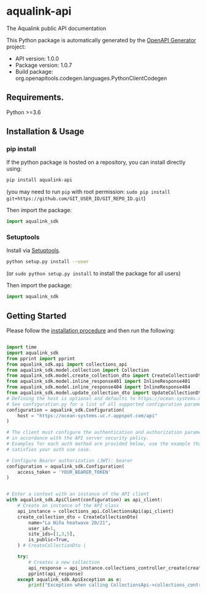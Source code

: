 # aqualink-api
The Aqualink public API documentation

This Python package is automatically generated by the [OpenAPI Generator](https://openapi-generator.tech) project:

- API version: 1.0.0
- Package version: 1.0.7
- Build package: org.openapitools.codegen.languages.PythonClientCodegen

## Requirements.

Python >=3.6

## Installation & Usage
### pip install

If the python package is hosted on a repository, you can install directly using:

```sh
pip install aqualink-api
```
(you may need to run `pip` with root permission: `sudo pip install git+https://github.com/GIT_USER_ID/GIT_REPO_ID.git`)

Then import the package:
```python
import aqualink_sdk
```

### Setuptools

Install via [Setuptools](http://pypi.python.org/pypi/setuptools).

```sh
python setup.py install --user
```
(or `sudo python setup.py install` to install the package for all users)

Then import the package:
```python
import aqualink_sdk
```

## Getting Started

Please follow the [installation procedure](#installation--usage) and then run the following:

```python

import time
import aqualink_sdk
from pprint import pprint
from aqualink_sdk.api import collections_api
from aqualink_sdk.model.collection import Collection
from aqualink_sdk.model.create_collection_dto import CreateCollectionDto
from aqualink_sdk.model.inline_response401 import InlineResponse401
from aqualink_sdk.model.inline_response404 import InlineResponse404
from aqualink_sdk.model.update_collection_dto import UpdateCollectionDto
# Defining the host is optional and defaults to https://ocean-systems.uc.r.appspot.com/api
# See configuration.py for a list of all supported configuration parameters.
configuration = aqualink_sdk.Configuration(
    host = "https://ocean-systems.uc.r.appspot.com/api"
)

# The client must configure the authentication and authorization parameters
# in accordance with the API server security policy.
# Examples for each auth method are provided below, use the example that
# satisfies your auth use case.

# Configure Bearer authorization (JWT): bearer
configuration = aqualink_sdk.Configuration(
    access_token = 'YOUR_BEARER_TOKEN'
)


# Enter a context with an instance of the API client
with aqualink_sdk.ApiClient(configuration) as api_client:
    # Create an instance of the API class
    api_instance = collections_api.CollectionsApi(api_client)
    create_collection_dto = CreateCollectionDto(
        name="La Niña heatwave 20/21",
        user_id=1,
        site_ids=[1,3,5],
        is_public=True,
    ) # CreateCollectionDto | 

    try:
        # Creates a new collection
        api_response = api_instance.collections_controller_create(create_collection_dto)
        pprint(api_response)
    except aqualink_sdk.ApiException as e:
        print("Exception when calling CollectionsApi->collections_controller_create: %s\n" % e)
```
